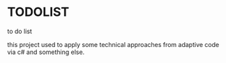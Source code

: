 # TODOLIST
to do list 

this project used to apply some technical approaches from adaptive code via c# and something else.
